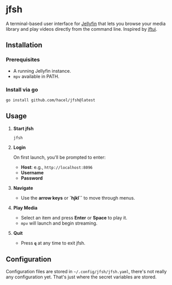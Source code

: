 # jfsh

A terminal-based user interface for [Jellyfin](https://jellyfin.org) that lets you browse your media library and play videos directly from the command line.
Inspired by [jftui](https://github.com/Aanok/jftui).

## Installation

### Prerequisites

- A running Jellyfin instance.
- `mpv` available in PATH.

### Install via go

```sh
go install github.com/hacel/jfsh@latest
```

## Usage

1. **Start jfsh**

   ```sh
   jfsh
   ```

2. **Login**

   On first launch, you'll be prompted to enter:

   - **Host**: e.g., `http://localhost:8096`
   - **Username**
   - **Password**

3. **Navigate**

   - Use the **arrow keys** or **`hjkl``** to move through menus.

4. **Play Media**

   - Select an item and press **Enter** or **Space** to play it.
   - `mpv` will launch and begin streaming.

5. **Quit**

   - Press **`q`** at any time to exit jfsh.

## Configuration

Configuration files are stored in `~/.config/jfsh/jfsh.yaml`, there's not really any configuration yet. That's just where the secret variables are stored.
